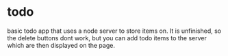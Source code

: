 todo
====
basic todo app that uses a node server to store items on. It is unfinished, so the delete buttons dont work, but you can
add todo items to the server which are then displayed on the page.
